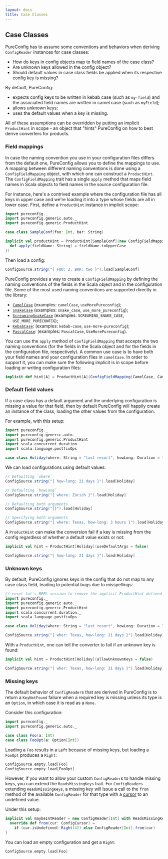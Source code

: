 ```yaml
---
layout: docs
title: Case Classes
---
```


## Case Classes

PureConfig has to assume some conventions and behaviors when deriving
`ConfigReader` instances for case classes:

- How do keys in config objects map to field names of the case class?
- Are unknown keys allowed in the config object?
- Should default values in case class fields be applied when its respective
  config key is missing?

By default, PureConfig:

- expects config keys to be written in kebab case (such as `my-field`) and the
associated field names are written in camel case (such as `myField`);
- allows unknown keys;
- uses the default values when a key is missing.

All of these assumptions can be overridden by putting an implicit
`ProductHint` in scope - an object that "hints" PureConfig on how to best derive
converters for products.

### Field mappings

In case the naming convention you use in your configuration files differs from
the default one, PureConfig allows you to define the mappings to use. A mapping
between different naming conventions is done using a `ConfigFieldMapping`
object, with which one can construct a `ProductHint`. The `ConfigFieldMapping`
trait has a single `apply` method that maps field names in Scala objects to
field names in the source configuration file.

For instance, here's a contrived
example where the configuration file has all keys in upper case and we're
loading it into a type whose fields are all in lower case. First, define a `ProductHint`
instance in implicit scope:

```scala mdoc:silent
import pureconfig._
import pureconfig.generic.auto._
import pureconfig.generic.ProductHint

case class SampleConf(foo: Int, bar: String)

implicit val productHint = ProductHint[SampleConf](new ConfigFieldMapping {
  def apply(fieldName: String) = fieldName.toUpperCase
})
```

Then load a config:
```scala mdoc
ConfigSource.string("{ FOO: 2, BAR: two }").load[SampleConf]
```

PureConfig provides a way to create a `ConfigFieldMapping` by defining the
naming conventions of the fields in the Scala object and in the configuration
file. Some of the most used naming conventions are supported directly in the
library:

* [`CamelCase`](https://en.wikipedia.org/wiki/Camel_case) (examples: `camelCase`, `useMorePureconfig`);
* [`SnakeCase`](https://en.wikipedia.org/wiki/Snake_case) (examples: `snake_case`, `use_more_pureconfig`);
* [`ScreamingSnakeCase`](https://en.wikipedia.org/wiki/Snake_case) (examples: `SCREAMING_SNAKE_CASE`, `USE_MORE_PURECONFIG`);
* [`KebabCase`](http://wiki.c2.com/?KebabCase): (examples: `kebab-case`, `use-more-pureconfig`);
* [`PascalCase`](https://en.wikipedia.org/wiki/PascalCase): (examples: `PascalCase`, `UseMorePureconfig`).

You can use the `apply` method of `ConfigFieldMapping` that accepts the two
naming conventions (for the fields in the Scala object and for the fields in the
configuration file, respectively). A common use case is to have both your field
names and your configuration files in `camelCase`. In order to support it, you
can make sure the following implicit is in scope before loading or writing
configuration files:

```scala mdoc:silent
implicit def hint[A] = ProductHint[A](ConfigFieldMapping(CamelCase, CamelCase))
```

### Default field values

If a case class has a default argument and the underlying configuration is
missing a value for that field, then by default PureConfig will happily
create an instance of the class, loading the other values from the
configuration.

For example, with this setup:

```scala mdoc:reset:silent
import pureconfig._
import pureconfig.generic.auto._
import pureconfig.generic.ProductHint
import scala.concurrent.duration._
import scala.language.postfixOps

case class Holiday(where: String = "last resort", howLong: Duration = 7 days)
```

We can load configurations using default values:

```scala mdoc
// Defaulting `where`
ConfigSource.string("{ how-long: 21 days }").load[Holiday]

// Defaulting `howLong`
ConfigSource.string("{ where: Zürich }").load[Holiday]

// Defaulting both arguments
ConfigSource.string("{}").load[Holiday]

// Specifying both arguments
ConfigSource.string("{ where: Texas, how-long: 3 hours }").load[Holiday]
```

A `ProductHint` can make the conversion fail if a key is missing from the
config regardless of whether a default value exists or not:

```scala mdoc:silent
implicit val hint = ProductHint[Holiday](useDefaultArgs = false)
```

```scala mdoc
ConfigSource.string("{ how-long: 21 days }").load[Holiday]
```

### Unknown keys

By default, PureConfig ignores keys in the config that do not map to any
case class field, leading to potential bugs due to misspellings:

```scala mdoc:reset:invisible
// reset tut's REPL session to remove the implicit ProductHint defined above.
import pureconfig._
import pureconfig.generic.auto._
import pureconfig.generic.ProductHint
import scala.concurrent.duration._
import scala.language.postfixOps

case class Holiday(where: String = "last resort", howLong: Duration = 7 days)
```

```scala mdoc
ConfigSource.string("{ wher: Texas, how-long: 21 days }").load[Holiday]
```

With a `ProductHint`, one can tell the converter to fail if an unknown key is
found:

```scala mdoc
implicit val hint = ProductHint[Holiday](allowUnknownKeys = false)

ConfigSource.string("{ wher: Texas, how-long: 21 days }").load[Holiday]
```

### Missing keys

The default behavior of `ConfigReader`s that are derived in PureConfig is to return a `KeyNotFound` failure when a
required key is missing unless its type is an `Option`, in which case it is read as a `None`.

Consider this configuration:

```scala mdoc:reset:silent
import pureconfig._
import pureconfig.generic.auto._

case class Foo(a: Int)
case class FooOpt(a: Option[Int])
```

Loading a `Foo` results in a `Left` because of missing keys, but loading a `FooOpt` produces a `Right`:

```scala mdoc
ConfigSource.empty.load[Foo]
ConfigSource.empty.load[FooOpt]
```

However, if you want to allow your custom `ConfigReader`s to handle missing keys, you can extend the `ReadsMissingKeys`
trait. For `ConfigReader`s extending `ReadsMissingKeys`, a missing key will issue a call to the `from` method of the
available `ConfigReader` for that type with a [cursor](config-cursors.html) to an undefined value.

Under this setup:

```scala mdoc:silent
implicit val maybeIntReader = new ConfigReader[Int] with ReadsMissingKeys {
  override def from(cur: ConfigCursor) =
    if (cur.isUndefined) Right(42) else ConfigReader[Int].from(cur)
}
```

You can load an empty configuration and get a `Right`:

```scala mdoc
ConfigSource.empty.load[Foo]
```
